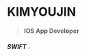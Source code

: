 
# KIMYOUJIN




> **IOS App Developer**

##### SWIFT <img src="https://img1.daumcdn.net/thumb/R800x0/?scode=mtistory2&fname=https%3A%2F%2Fblog.kakaocdn.net%2Fdn%2FcGwhNT%2Fbtqw2A2494K%2F3kOml3WWpDFEgPieXXAxIK%2Fimg.png" width="3%" height="3%" title="px(픽셀) 크기 설정" alt="RubberDuck"></img>
